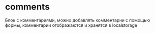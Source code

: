 # comments
Блок с комментариями, можно добавлять комментарии с помощью формы, комментарии отображаются и хранятся в localstorage 
